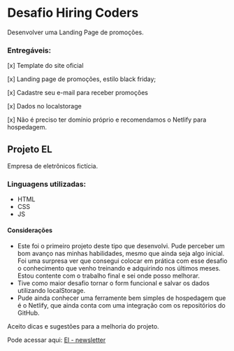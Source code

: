 # Desafio Hiring Coders
Desenvolver uma Landing Page de promoções.

### Entregáveis: 

[x] Template do site oficial 

[x] Landing page de promoções, estilo black friday; 

[x] Cadastre seu e-mail para receber promoções 

[x] Dados no localstorage

[x] Não é preciso ter domínio próprio e recomendamos o Netlify para hospedagem.

## Projeto EL
Empresa de eletrônicos fictícia.

### Linguagens utilizadas:
- HTML
- CSS
- JS

#### Considerações
- Este foi o primeiro projeto deste tipo que desenvolvi. Pude perceber um bom avanço nas minhas habilidades, mesmo que ainda seja algo inicial. Foi uma surpresa ver que consegui colocar em prática com esse desafio o conhecimento que venho treinando e adquirindo nos últimos meses. Estou contente com o trabalho final e sei onde posso melhorar.
- Tive como maior desafio tornar o form funcional e salvar os dados utilizando localStorage.  
- Pude ainda conhecer uma ferramente bem simples de hospedagem que é o Netlify, que ainda conta com uma integração com os repositórios do GitHub.  
  
Aceito dicas e sugestões para a melhoria do projeto.  
  
Pode acessar aqui: [El - newsletter](https://el-eletronicos.netlify.app/)

